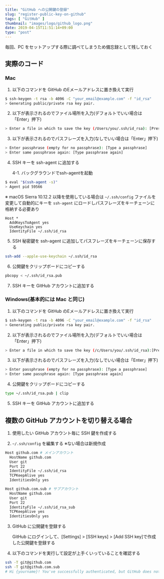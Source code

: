 ```yaml
---
title: "GitHub への公開鍵の登録"
slug: "register-public-key-on-github"
tags: [ "GitHub" ]
thumbnail: "images/logo/github_logo.png"
date: 2019-04-15T11:51:14+09:00
type: "post"
---
```


毎回、PC をセットアップする際に調べてしまうため備忘録として残しておく

## 実際のコード

### Mac

1. 以下のコマンドを GitHub のEメールアドレスに置き換えて実行

```bash
$ ssh-keygen -t rsa -b 4096 -C "your_email@example.com" -f "id_rsa"
> Generating public/private rsa key pair.
```

2. 以下が表示されるのでファイル場所を入力(デフォルトでいい場合は「Enter」押下)

```bash
> Enter a file in which to save the key (/Users/you/.ssh/id_rsa): [Press enter]
```

3. 以下が表示されるのでパスフレーズを入力(なしでいい場合は「Enter」押下)

```bash
> Enter passphrase (empty for no passphrase): [Type a passphrase]
> Enter same passphrase again: [Type passphrase again]
```

4. SSH キーを ssh-agent に追加する

    4-1. バックグラウンドでssh-agentを起動

```bash
$ eval "$(ssh-agent -s)"
> Agent pid 59566
```

※ macOS Sierra 10.12.2 以降を使用している場合は `~/.ssh/config` ファイルを変更して自動的にキーを `ssh-agent` にロードしパスフレーズをキーチェーンに格納する必要あり

```bash:~/.ssh/config
Host *
  AddKeysToAgent yes
  UseKeychain yes
  IdentityFile ~/.ssh/id_rsa
```

5. SSH 秘密鍵を ssh-agent に追加してパスフレーズをキーチェーンに保存する

```bash
ssh-add --apple-use-keychain ~/.ssh/id_rsa
```

6. 公開鍵をクリップボードにコピーする

```bash
pbcopy < ~/.ssh/id_rsa.pub
```

7. SSH キーを GitHub アカウントに追加する

### Windows(基本的には Mac と同じ)

1. 以下のコマンドを GitHub のEメールアドレスに置き換えて実行

```bash
$ ssh-keygen -t rsa -b 4096 -C "your_email@example.com" -f "id_rsa"
> Generating public/private rsa key pair.
```

2. 以下が表示されるのでファイル場所を入力(デフォルトでいい場合は「Enter」押下)

```bash
> Enter a file in which to save the key (/c/Users/you/.ssh/id_rsa):[Press enter]
```

3. 以下が表示されるのでパスフレーズを入力(なしでいい場合は「Enter」押下)

```bash
> Enter passphrase (empty for no passphrase): [Type a passphrase]
> Enter same passphrase again: [Type passphrase again]
```

4. 公開鍵をクリップボードにコピーする

```bash
type ~/.ssh/id_rsa.pub | clip
```

5. SSH キーを GitHub アカウントに追加する

## 複数の GitHub アカウントを切り替える場合

1. 使用したい GitHub アカウント毎に SSH 鍵を作成する

2. `~/.ssh/config` を編集する ※ない場合は新規作成

```bash
Host github.com # メインアカウント
  HostName github.com
  User git
  Port 22
  IdentityFile ~/.ssh/id_rsa
  TCPKeepAlive yes
  IdentitiesOnly yes

Host github.com.sub # サブアカウント
  HostName github.com
  User git
  Port 22
  IdentityFile ~/.ssh/id_rsa_sub
  TCPKeepAlive yes
  IdentitiesOnly yes
```

3. GitHub に公開鍵を登録する

    GitHub にログインして、[Settings] > [SSH keys] > [Add SSH key]で作成した公開鍵を登録する

4. 以下のコマンドを実行して設定が上手くいっていることを確認する

```bash
ssh -T git@github.com
ssh -T git@github.com.sub
# Hi {yourname}! You've successfully authenticated, but GitHub does not provide shell access.
```
